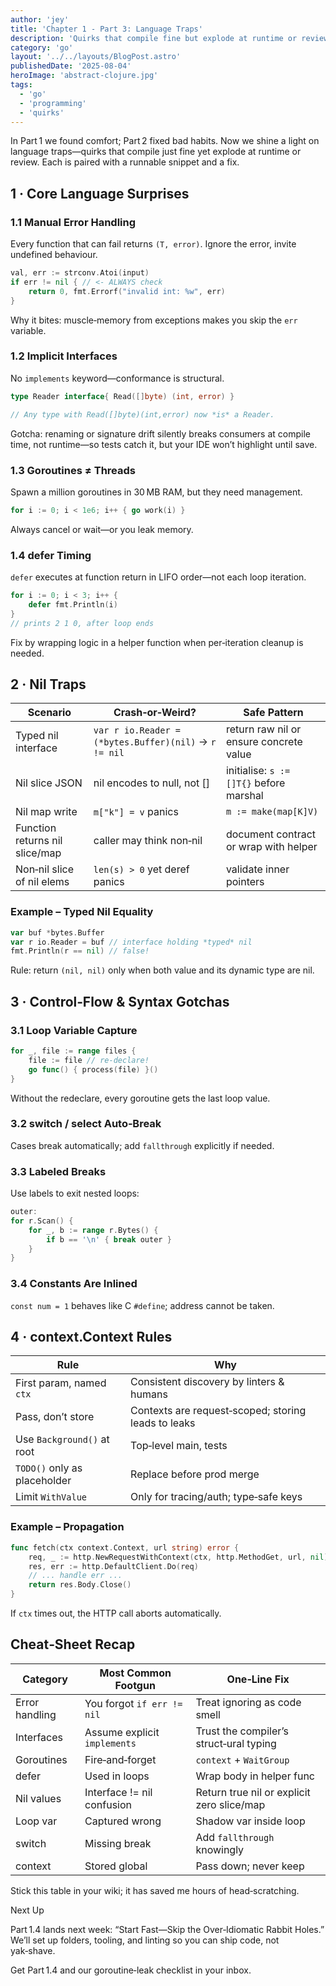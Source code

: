 ```yaml
---
author: 'jey'
title: 'Chapter 1 - Part 3: Language Traps'
description: 'Quirks that compile fine but explode at runtime or review'
category: 'go'
layout: '../../layouts/BlogPost.astro'
publishedDate: '2025-08-04'
heroImage: 'abstract-clojure.jpg'
tags:
  - 'go'
  - 'programming'
  - 'quirks'
---
```


In Part 1 we found comfort; Part 2 fixed bad habits. Now we shine a light on language traps—quirks that compile just fine yet explode at runtime or review. Each is paired with a runnable snippet and a fix.

## 1 · Core Language Surprises

### 1.1 Manual Error Handling

Every function that can fail returns `(T, error)`. Ignore the error, invite undefined behaviour.

```go
val, err := strconv.Atoi(input)
if err != nil { // <- ALWAYS check
    return 0, fmt.Errorf("invalid int: %w", err)
}
```

Why it bites: muscle‑memory from exceptions makes you skip the `err` variable.

### 1.2 Implicit Interfaces

No `implements` keyword—conformance is structural.

```go
type Reader interface{ Read([]byte) (int, error) }

// Any type with Read([]byte)(int,error) now *is* a Reader.
```

Gotcha: renaming or signature drift silently breaks consumers at compile time, not runtime—so tests catch it, but your IDE won’t highlight until save.

### 1.3 Goroutines ≠ Threads

Spawn a million goroutines in 30 MB RAM, but they need management.

```go
for i := 0; i < 1e6; i++ { go work(i) }
```

Always cancel or wait—or you leak memory.

### 1.4 defer Timing

`defer` executes at function return in LIFO order—not each loop iteration.

```go
for i := 0; i < 3; i++ {
    defer fmt.Println(i)
}
// prints 2 1 0, after loop ends
```

Fix by wrapping logic in a helper function when per‑iteration cleanup is needed.

## 2 · Nil Traps

| Scenario                  | Crash‑or‑Weird?                     | Safe Pattern                     |
|---------------------------|--------------------------------------|-----------------------------------|
| Typed nil interface       | `var r io.Reader = (*bytes.Buffer)(nil)` → `r != nil` | return raw nil or ensure concrete value |
| Nil slice JSON            | nil encodes to null, not []         | initialise: `s := []T{}` before marshal |
| Nil map write             | `m["k"] = v` panics                 | `m := make(map[K]V)`             |
| Function returns nil slice/map | caller may think non‑nil         | document contract or wrap with helper |
| Non‑nil slice of nil elems | `len(s) > 0` yet deref panics       | validate inner pointers          |

### Example – Typed Nil Equality

```go
var buf *bytes.Buffer
var r io.Reader = buf // interface holding *typed* nil
fmt.Println(r == nil) // false!
```

Rule: return `(nil, nil)` only when both value and its dynamic type are nil.

## 3 · Control‑Flow & Syntax Gotchas

### 3.1 Loop Variable Capture

```go
for _, file := range files {
    file := file // re‑declare!
    go func() { process(file) }()
}
```

Without the redeclare, every goroutine gets the last loop value.

### 3.2 switch / select Auto‑Break

Cases break automatically; add `fallthrough` explicitly if needed.

### 3.3 Labeled Breaks

Use labels to exit nested loops:

```go
outer:
for r.Scan() {
    for _, b := range r.Bytes() {
        if b == '\n' { break outer }
    }
}
```

### 3.4 Constants Are Inlined

`const num = 1` behaves like C `#define`; address cannot be taken.

## 4 · context.Context Rules

| Rule                     | Why                                   |
|--------------------------|---------------------------------------|
| First param, named `ctx` | Consistent discovery by linters & humans |
| Pass, don’t store        | Contexts are request‑scoped; storing leads to leaks |
| Use `Background()` at root | Top‑level main, tests                |
| `TODO()` only as placeholder | Replace before prod merge           |
| Limit `WithValue`        | Only for tracing/auth; type‑safe keys |

### Example – Propagation

```go
func fetch(ctx context.Context, url string) error {
    req, _ := http.NewRequestWithContext(ctx, http.MethodGet, url, nil)
    res, err := http.DefaultClient.Do(req)
    // ... handle err ...
    return res.Body.Close()
}
```

If `ctx` times out, the HTTP call aborts automatically.

## Cheat‑Sheet Recap

| Category         | Most Common Footgun       | One‑Line Fix                     |
|------------------|---------------------------|----------------------------------|
| Error handling   | You forgot `if err != nil` | Treat ignoring as code smell     |
| Interfaces       | Assume explicit `implements` | Trust the compiler’s struct‑ural typing |
| Goroutines       | Fire‑and‑forget           | `context` + `WaitGroup`          |
| defer            | Used in loops             | Wrap body in helper func         |
| Nil values       | Interface != nil confusion | Return true nil or explicit zero slice/map |
| Loop var         | Captured wrong            | Shadow var inside loop           |
| switch           | Missing break             | Add `fallthrough` knowingly      |
| context          | Stored global             | Pass down; never keep            |

Stick this table in your wiki; it has saved me hours of head‑scratching.

Next Up

Part 1.4 lands next week: “Start Fast—Skip the Over‑Idiomatic Rabbit Holes.” We’ll set up folders, tooling, and linting so you can ship code, not yak‑shave.

Get Part 1.4 and our goroutine‑leak checklist in your inbox.

